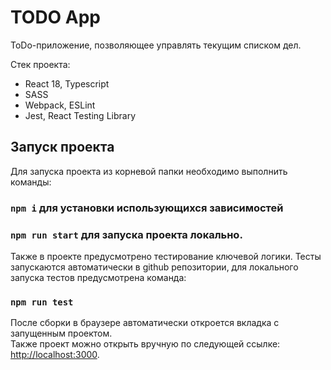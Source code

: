 # TODO App
ToDo-приложение, позволяющее управлять текущим списком дел.

Стек проекта:
- React 18, Typescript
- SASS
- Webpack, ESLint
- Jest, React Testing Library

## Запуск проекта

Для запуска проекта из корневой папки необходимо выполнить команды:

### `npm i` для установки использующихся зависимостей
### `npm run start` для запуска проекта локально.

Также в проекте предусмотрено тестирование ключевой логики. Тесты запускаются автоматически в github репозитории, для локального запуска тестов предусмотрена команда:
### `npm run test`

После сборки в браузере автоматически откроется вкладка с запущенным проектом.\
Также проект можно открыть вручную по следующей ссылке: [http://localhost:3000](http://localhost:3000).

